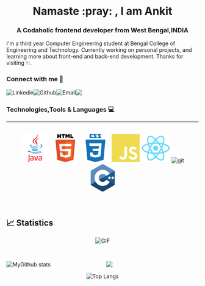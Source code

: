 <h1 align="center">Namaste :pray:	, I am Ankit</h1>
<h3 align="center">A Codaholic frontend developer from West Bengal,INDIA</h3>

I'm a third year Computer Engineering student at Bengal College of Engineering and Technology. Currently working on personal projects, and learning more about front-end and back-end development. Thanks for visiting ✨.


### Connect with me :electric_plug:	

[<img align="left" alt="Linkedin" src="https://img.shields.io/badge/LinkedIn-0077B5?style=for-the-badge&logo=linkedin&logoColor=white" />](https://www.linkedin.com/in/ankit-ghosal-148863205/)
[<img align="left" alt="Github" src="https://img.shields.io/badge/GitHub-100000?style=for-the-badge&logo=github&logoColor=white" />](https://github.com/ankitbhoi)
[<img align="left" alt="Email" src="https://img.shields.io/badge/Gmail-D14836?style=for-the-badge&logo=gmail&logoColor=white" />](ankitghosal2002@gmail.com)

![](https://visitor-badge.glitch.me/badge?page_id=ankitbhoi)

### Technologies,Tools & Languages :computer:
___________

<div align="center">
                <br>
                    <div align="centre" >  
                      <img src="https://raw.githubusercontent.com/devicons/devicon/master/icons/java/java-original-wordmark.svg" alt="java" width="75" height="75"/>
                      <img src="https://raw.githubusercontent.com/devicons/devicon/master/icons/html5/html5-original-wordmark.svg" alt="html5" width="75" height="75"/> 
			<img src="https://raw.githubusercontent.com/devicons/devicon/1119b9f84c0290e0f0b38982099a2bd027a48bf1/icons/css3/css3-plain-wordmark.svg" alt="css3" width="75" height="75"/>
                      <img src="https://raw.githubusercontent.com/devicons/devicon/1119b9f84c0290e0f0b38982099a2bd027a48bf1/icons/javascript/javascript-plain.svg" alt="js" width="75" height="75"/>
                      <img src="https://raw.githubusercontent.com/devicons/devicon/master/icons/react/react-original.svg" alt="react" width="75" height="75"/>
                      <img src="https://www.vectorlogo.zone/logos/git-scm/git-scm-icon.svg" alt="git" width="75" height="75"/>  
                      <img src="https://raw.githubusercontent.com/github/explore/180320cffc25f4ed1bbdfd33d4db3a66eeeeb358/topics/cpp/cpp.png" alt="c++" width="75" height="75"/>  
                    </div>
</div>
<br>
<br>

## 📈 Statistics
<p align="center">
	<img  src="https://i.postimg.cc/QN7XsLnK/code.gif" width="400" height="250" alt="GIF" />
</p>
<br>
<p align="left">
  <img width="48%" src="https://github-readme-stats.vercel.app/api?username=ankitbhoi&count_private=true&theme=dark&show_icons=true" alt="MyGithub stats" />
  <img align="right" width="48%" src="https://github-readme-streak-stats.herokuapp.com/?user=ankitbhoi&hide_border=true&theme=dark&show_icons=true" />
</p>

<div align = "center">
  
  ![Top Langs](https://github-readme-stats.vercel.app/api/top-langs/?username=ankitbhoi&theme=dark&layout=compact)

</div
